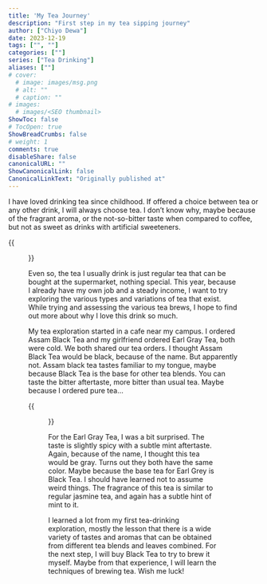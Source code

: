 ```yaml
---
title: 'My Tea Journey'
description: "First step in my tea sipping journey"
author: ["Chiyo Dewa"]
date: 2023-12-19
tags: ["", ""]
categories: [""]
series: ["Tea Drinking"]
aliases: [""]
# cover:
  # image: images/msg.png
  # alt: ""
  # caption: ""
# images:
  # images/<SEO thumbnail>
ShowToc: false
# TocOpen: true
ShowBreadCrumbs: false
# weight: 1
comments: true
disableShare: false
canonicalURL: ""
ShowCanonicalLink: false
CanonicalLinkText: "Originally published at"
---
```

I have loved drinking tea since childhood. If offered a choice between tea or any other drink, I will always choose tea. I don’t know why, maybe because of the fragrant aroma, or the not-so-bitter taste when compared to coffee, but not as sweet as drinks with artificial sweeteners.

{{<figure width=168 height=300 alt="Tea cup front picture" class="floatright" src="https://chiyodewa74.github.io/blog/posts/my-tea-journey/tea-front.jpg">}}

Even so, the tea I usually drink is just regular tea that can be bought at the supermarket, nothing special. This year, because I already have my own job and a steady income, I want to try exploring the various types and variations of tea that exist. While trying and assessing the various tea brews, I hope to find out more about why I love this drink so much.

My tea exploration started in a cafe near my campus. I ordered Assam Black Tea and my girlfriend ordered Earl Gray Tea, both were cold. We both shared our tea orders. I thought Assam Black Tea would be black, because of the name. But apparently not. Assam black tea tastes familiar to my tongue, maybe because Black Tea is the base for other tea blends. You can taste the bitter aftertaste, more bitter than usual tea. Maybe because I ordered pure tea…

{{<figure width=168 height=300 alt="Tea cup back picture" class="floatleft" src="https://chiyodewa74.github.io/blog/posts/my-tea-journey/tea-back.jpg">}}

For the Earl Gray Tea, I was a bit surprised. The taste is slightly spicy with a subtle mint aftertaste. Again, because of the name, I thought this tea would be gray. Turns out they both have the same color. Maybe because the base tea for Earl Grey is Black Tea. I should have learned not to assume weird things. The fragrance of this tea is similar to regular jasmine tea, and again has a subtle hint of mint to it.

I learned a lot from my first tea-drinking exploration, mostly the lesson that there is a wide variety of tastes and aromas that can be obtained from different tea blends and leaves combined. For the next step, I will buy Black Tea to try to brew it myself. Maybe from that experience, I will learn the techniques of brewing tea. Wish me luck!